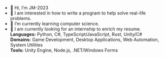 - 👋 Hi, I’m JM-2023
- 👀 I am interested in how to write a program to help solve real-life problems.
- 🌱 I’m currently learning computer science.
- 💞️ I am currently looking for an internship to enrich my resume.
**Languages:** Python, C#, TypeScript/JavaScript, Rust, Unity/C#  
**Domains:** Game Development, Desktop Applications, Web Automation, System Utilities  
**Tools:** Unity Engine, Node.js, .NET/Windows Forms  
